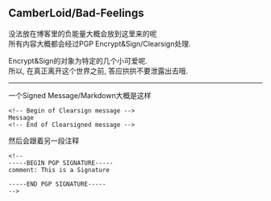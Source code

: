 ## CamberLoid/Bad-Feelings

没法放在博客里的负能量大概会放到这里来的呢  
所有内容大概都会经过PGP Encrypt&Sign/Clearsign处理.

Encrypt&Sign的对象为特定的几个小可爱呢.  
所以, 在真正离开这个世界之前, 答应拱拱不要泄露出去哦.

--- 

一个Signed Message/Markdown大概是这样
```
<!-- Begin of Clearsign message -->
Message
<!-- End of Clearsigned message -->
```
然后会跟着另一段注释
```
<!--
-----BEGIN PGP SIGNATURE-----
comment: This is a Signature

-----END PGP SIGNATURE-----
-->
```
